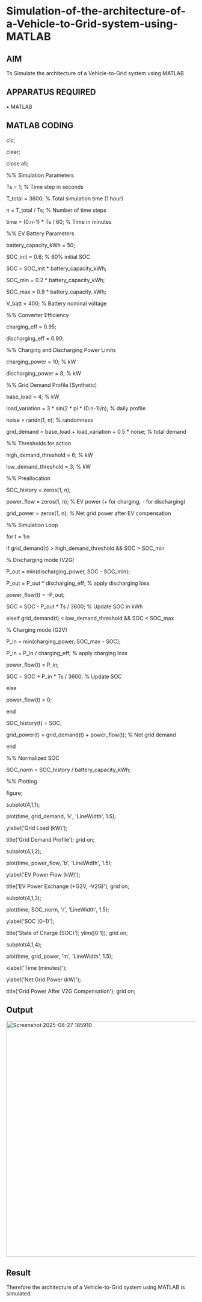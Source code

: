 # Simulation-of-the-architecture-of-a-Vehicle-to-Grid-system-using-MATLAB

## AIM

To Simulate the architecture of a Vehicle-to-Grid system using MATLAB 

## APPARATUS REQUIRED

•	MATLAB

## MATLAB CODING

clc;

clear;

close all;


%% Simulation Parameters

Ts = 1; % Time step in seconds

T_total = 3600; % Total simulation time (1 hour)

n = T_total / Ts; % Number of time steps

time = (0:n-1) * Ts / 60; % Time in minutes


%% EV Battery Parameters

battery_capacity_kWh = 50;

SOC_init = 0.6; % 60% initial SOC

SOC = SOC_init * battery_capacity_kWh;

SOC_min = 0.2 * battery_capacity_kWh;

SOC_max = 0.9 * battery_capacity_kWh;

V_batt = 400; % Battery nominal voltage

%% Converter Efficiency

charging_eff = 0.95;

discharging_eff = 0.90;

%% Charging and Discharging Power Limits

charging_power = 10; % kW

discharging_power = 8; % kW

%% Grid Demand Profile (Synthetic)

base_load = 4; % kW

load_variation = 3 * sin(2 * pi * (0:n-1)/n); % daily profile

noise = randn(1, n); % randomness

grid_demand = base_load + load_variation + 0.5 * noise; % total demand


%% Thresholds for action

high_demand_threshold = 6; % kW

low_demand_threshold = 3; % kW


%% Preallocation

SOC_history = zeros(1, n);

power_flow = zeros(1, n); % EV power (+ for charging, - for discharging)

grid_power = zeros(1, n); % Net grid power after EV compensation


%% Simulation Loop

for t = 1:n

 if grid_demand(t) > high_demand_threshold && SOC > SOC_min
     
 % Discharging mode (V2G)
 
 P_out = min(discharging_power, SOC - SOC_min);
 
 P_out = P_out * discharging_eff; % apply discharging loss
 
 power_flow(t) = -P_out;
 
 SOC = SOC - P_out * Ts / 3600; % Update SOC in kWh
 
 elseif grid_demand(t) < low_demand_threshold && SOC < SOC_max
     
 % Charging mode (G2V)
 
 P_in = min(charging_power, SOC_max - SOC);
 
 P_in = P_in / charging_eff; % apply charging loss
 
 power_flow(t) = P_in;
 
 SOC = SOC + P_in * Ts / 3600; % Update SOC
 
 else
 
 power_flow(t) = 0;
 
 end

 SOC_history(t) = SOC;
 
 grid_power(t) = grid_demand(t) + power_flow(t); % Net grid demand
 
end


%% Normalized SOC

SOC_norm = SOC_history / battery_capacity_kWh;


%% Plotting

figure;

subplot(4,1,1);

plot(time, grid_demand, 'k', 'LineWidth', 1.5);

ylabel('Grid Load (kW)');

title('Grid Demand Profile'); grid on;

subplot(4,1,2);

plot(time, power_flow, 'b', 'LineWidth', 1.5);

ylabel('EV Power Flow (kW)');

title('EV Power Exchange (+G2V, -V2G)'); grid on;

subplot(4,1,3);

plot(time, SOC_norm, 'r', 'LineWidth', 1.5);

ylabel('SOC (0–1)');

title('State of Charge (SOC)'); ylim([0 1]); grid on;

subplot(4,1,4);

plot(time, grid_power, 'm', 'LineWidth', 1.5);

xlabel('Time (minutes)');

ylabel('Net Grid Power (kW)');

title('Grid Power After V2G Compensation'); grid on;

## Output

<img width="702" height="627" alt="Screenshot 2025-08-27 185910" src="https://github.com/user-attachments/assets/71cdfb3a-fbe3-457d-a2a4-bd6703486385" />



## Result

Therefore the architecture of a Vehicle-to-Grid system using MATLAB is simulated.
